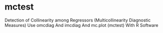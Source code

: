 # mctest
Detection of Collinearity among Regressors (Multicollinearity Diagnostic Measures) Use omcdiag And imcdiag And mc.plot (mctest) With R Software

